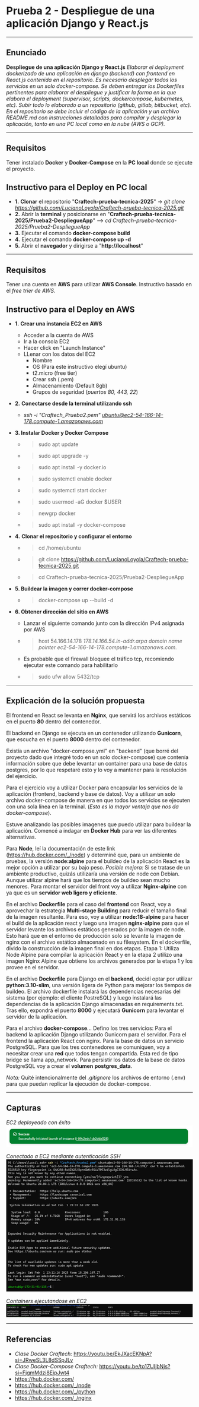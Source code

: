 # Prueba 2 -  Despliegue de una aplicación Django y React.js
---
## Enunciado
**Despliegue de una aplicación Django y React.js** 
*Elaborar el deployment dockerizado de una aplicación en django (backend) con frontend en React.js contenida en el repositorio. Es necesario desplegar todos los servicios en un solo docker-compose.
Se deben entregar los Dockerfiles pertinentes para elaborar el despliegue y justificar la forma en la que elabora el deployment (supervisor, scripts, dockercompose, kubernetes, etc).
Subir todo lo elaborado a un repositorio (github, gitlab, bitbucket, etc). En el repositorio se debe incluir el código de la aplicación y un archivo README.md con instrucciones detalladas para compilar y desplegar la aplicación, tanto en una PC local como en la nube (AWS o GCP).*

---
## Requisitos
Tener instalado **Docker** y **Docker-Compose** en la **PC local** donde se ejecute el proyecto.

## Instructivo para el Deploy en PC local

- **1.** **Clonar** el repositorio "**Craftech-prueba-tecnica-2025**" -> *git clone https://github.com/LucianoLoyola/Craftech-prueba-tecnica-2025.git*
- **2.** Abrir la **terminal** y posicionarse en "**Craftech-prueba-tecnica-2025/Prueba2-DespliegueApp**" --> *cd Craftech-prueba-tecnica-2025/Prueba2-DespliegueApp*
- **3.** Ejecutar el comando **docker-compose build**
- **4.** Ejecutar el comando **docker-compose up -d**
- **5.** Abrir el **navegador** y dirigirse a "**http://localhost**"

---
## Requisitos
Tener una cuenta en **AWS**  para utilizar **AWS Console**.
Instructivo basado en el *free trier de AWS.*

## Instructivo para el Deploy en AWS

- **1.** **Crear una instancia EC2 en AWS**
  - Acceder a la cuenta de AWS
  - Ir a la consola EC2
  - Hacer click en "Launch Instance"
  - LLenar con los datos del EC2 
    - Nombre
    - OS (Para este instructivo elegí ubuntu)
    - t2.micro (free tier)
    - Crear ssh (.pem)
    - Almacenamiento (Default 8gb)
    - Grupos de seguridad (*puertos 80, 443, 22*)
- **2.** **Conectarse desde la terminal utilizando ssh**
  - *ssh -i "Craftech_Prueba2.pem" ubuntu@ec2-54-166-14-178.compute-1.amazonaws.com*
- **3. Instalar Docker y Docker Compose**
  - >sudo apt update
  - >sudo apt upgrade -y
  - >sudo apt install -y docker.io
  - >sudo systemctl enable docker
  - >sudo systemctl start docker
  - >sudo usermod -aG docker $USER
  - >newgrp docker
  - >sudo apt install -y docker-compose

- **4.** **Clonar el repositorio y configurar el entorno**
  - >cd /home/ubuntu
  - >git clone https://github.com/LucianoLoyola/Craftech-prueba-tecnica-2025.git
  - >cd Craftech-prueba-tecnica-2025/Prueba2-DespliegueApp
- **5. Buildear la imagen y correr docker-compose**
  - >docker-compose up --build -d
- **6. Obtener dirección del sitio en AWS**
  - Lanzar el siguiente comando junto con la dirección IPv4 asignada por AWS
  - >host 54.166.14.178
  *178.14.166.54.in-addr.arpa domain name pointer ec2-54-166-14-178.compute-1.amazonaws.com.*
  - Es probable que el firewall bloquee el tráfico tcp, recomiendo ejecutar este comando para habilitarlo
  - >sudo ufw allow 5432/tcp

---
## Explicación de la solución propuesta

El frontend en React se levanta en **Nginx**, que servirá los archivos estáticos en el puerto **80** dentro del contenedor. 

El backend en Django se ejecuta en un contenedor utilizando **Gunicorn**, que escucha en el puerto **8000** dentro del contenedor.

Existía un archivo "docker-compose.yml" en "backend" (que borré del proyecto dado que integré todo en un solo docker-compose) que contenía información sobre que debe levantar un container para una base de datos postgres, por lo que respetaré esto y lo voy a mantener para la resolución del ejercicio.

Para el ejercicio voy a utilizar Docker para encapsular los servicios de la aplicación (frontend, backend y base de datos). Voy a utilizar un solo archivo docker-compose de manera en que todos los servicios se ejecuten con una sola línea en la terminal. (*Esta es la mayor ventaja que nos da docker-compose*).

Estuve analizando las posibles imagenes que puedo utilizar para buildear la aplicación. Comencé a indagar en **Docker Hub** para ver las diferentes alternativas.

Para **Node**, leí la documentación de este link (https://hub.docker.com/_/node) y determiné que, para un ambiente de pruebas, la versión **node:alpine** para el buildeo de la aplicación React es la mejor opción a utilizar por su bajo peso. *Posible mejora:* Si se tratase de un ambiente productivo, quizás utilizaría una versión de node con Debian. Aunque utilizar alpine hará que los tiempos de buildeo sean mucho menores.
Para montar el servidor del front voy a utilizar **Nginx-alpine** con  ya que es un **servidor web ligero y eficiente**.

En el archivo **Dockerfile** para el caso del **frontend** con React, voy a aprovechar la estrategia **Multi-stage Building** para reducir el tamaño final de la imagen resultante. Para eso, voy a utilizar **node:18-alpine** para hacer el build de la aplicación react y luego una imagen **nginx-alpine** para que el servidor levante los archivos estáticos generados por la imagen de node. Esto hará que en el entorno de producción solo se levante la imagen de nginx con el archivo estático almacenado en su filesystem. En el dockerfile, divido la construcción de la imagen final en dos etapas. Etapa 1: Utiliza Node Alpine para compilar la aplicación React y en la etapa 2 utilizo una imagen Nginx Alpine que obtiene los archivos generados por la etapa 1 y los provee en el servidor.

En el archivo **Dockerfile** para Django en el **backend**, decidí optar por utilizar **python:3.10-slim**, una versión ligera de Python para mejorar los tiempos de buildeo. El archivo dockerfile instalará las dependencias necesarias del sistema (por ejemplo: el cliente PostreSQL) y luego instalará las dependencias de la aplicación Django almacenadas en requirements.txt. Tras ello, expondrá el puerto **8000** y ejecutará **Gunicorn** para levantar el servidor de la aplicación. 

Para el archivo **docker-compose**...
Defino los tres servicios: Para el backend la aplicación Django utilizando Gunicorn para el servidor. Para el frontend la aplicación React con nginx. Para la base de datos un servicio PostgreSQL.
Para que los tres contenedores se comuniquen, voy a necesitar crear una **red** que todos tengan compartida. Esta red de tipo bridge se llama app_network.
Para persistir los datos de la base de datos PostgreSQL voy a crear el **volumen** **postgres_data**.

*Nota:* Quité intencionalmente del *.gitignore* los archivos de entorno (.env) para que puedan replicar la ejecución de docker-compose.

---
## Capturas
*EC2 deployeado con éxito*
![EC2 Deploy](Capturas/Craftech-1.png)

*Conectado a EC2 mediante autenticación SSH*
![SSH](Capturas/Craftech-2.png)

*Containers ejecutandose en EC2*
![Containers](Capturas/Craftech-3.png)

---


## Referencias
- *Clase Docker Craftech:* https://youtu.be/EkJXacEKNpA?si=JRweSL3L8dSSpJLv
- *Clase Docker-Compose Craftech:* https://youtu.be/to1ZUIjbNjs?si=FjgmMdzi8EipJwt4
- https://hub.docker.com/
- https://hub.docker.com/_/node
- https://hub.docker.com/_/python
- https://hub.docker.com/_/nginx